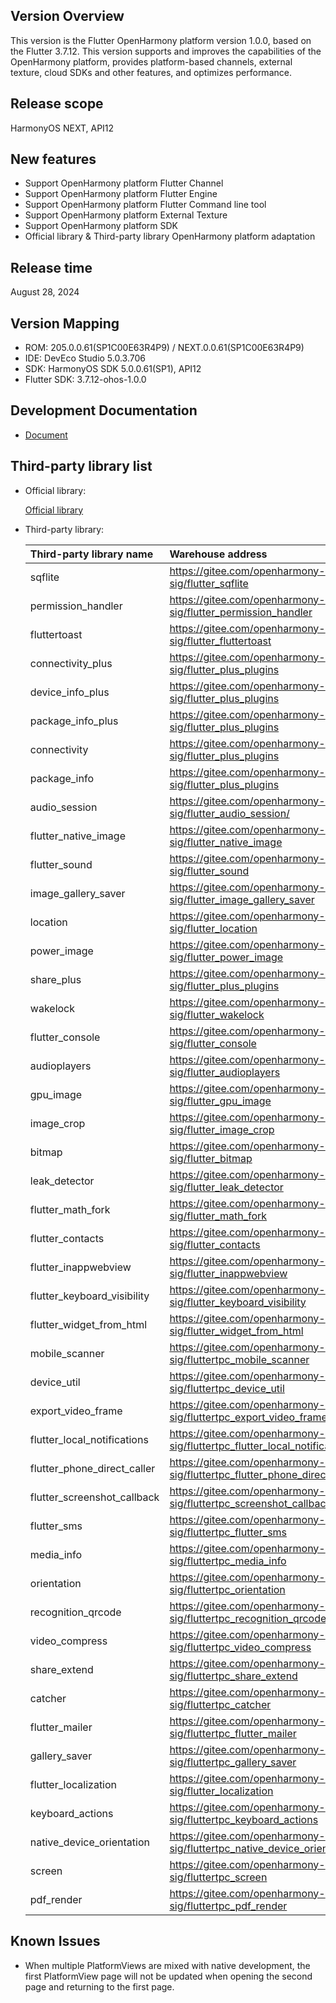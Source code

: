 ## Version Overview
This version is the Flutter OpenHarmony platform version 1.0.0, based on the Flutter 3.7.12. This version supports and improves the capabilities of the OpenHarmony platform, provides platform-based channels, external texture, cloud SDKs and other features, and optimizes performance.

## Release scope
HarmonyOS NEXT, API12

## New features
- Support OpenHarmony platform Flutter Channel
- Support OpenHarmony platform Flutter Engine
- Support OpenHarmony platform Flutter Command line tool
- Support OpenHarmony platform External Texture
- Support OpenHarmony platform SDK
- Official library & Third-party library OpenHarmony platform adaptation

## Release time
August 28, 2024

## Version Mapping
- ROM: 205.0.0.61(SP1C00E63R4P9) / NEXT.0.0.61(SP1C00E63R4P9)
- IDE: DevEco Studio 5.0.3.706
- SDK: HarmonyOS SDK 5.0.0.61(SP1), API12
- Flutter SDK: 3.7.12-ohos-1.0.0

## Development Documentation

- [Document](https://gitee.com/openharmony-sig/flutter_samples/tree/master/ohos/docs)

## Third-party library list
- Official library:

    [Official library](https://gitee.com/openharmony-sig/flutter_packages)

- Third-party library:

    | Third-party library name | Warehouse address |
    |:----|:----|
    |sqflite|https://gitee.com/openharmony-sig/flutter_sqflite|
    |permission_handler|https://gitee.com/openharmony-sig/flutter_permission_handler|
    |fluttertoast|https://gitee.com/openharmony-sig/flutter_fluttertoast|
    |connectivity_plus|https://gitee.com/openharmony-sig/flutter_plus_plugins|
    |device_info_plus|https://gitee.com/openharmony-sig/flutter_plus_plugins|
    |package_info_plus|https://gitee.com/openharmony-sig/flutter_plus_plugins|
    |connectivity|https://gitee.com/openharmony-sig/flutter_plus_plugins|
    |package_info|https://gitee.com/openharmony-sig/flutter_plus_plugins|
    |audio_session|https://gitee.com/openharmony-sig/flutter_audio_session/|
    |flutter_native_image|https://gitee.com/openharmony-sig/flutter_native_image|
    |flutter_sound|https://gitee.com/openharmony-sig/flutter_sound|
    |image_gallery_saver|https://gitee.com/openharmony-sig/flutter_image_gallery_saver|
    |location|https://gitee.com/openharmony-sig/flutter_location|
    |power_image|https://gitee.com/openharmony-sig/flutter_power_image|
    |share_plus|https://gitee.com/openharmony-sig/flutter_plus_plugins|
    |wakelock|https://gitee.com/openharmony-sig/flutter_wakelock|
    |flutter_console|https://gitee.com/openharmony-sig/flutter_console|
    |audioplayers|https://gitee.com/openharmony-sig/flutter_audioplayers|
    |gpu_image|https://gitee.com/openharmony-sig/flutter_gpu_image|
    |image_crop|https://gitee.com/openharmony-sig/flutter_image_crop|
    |bitmap|https://gitee.com/openharmony-sig/flutter_bitmap|
    |leak_detector|https://gitee.com/openharmony-sig/flutter_leak_detector|
    |flutter_math_fork|https://gitee.com/openharmony-sig/flutter_math_fork|
    |flutter_contacts|https://gitee.com/openharmony-sig/flutter_contacts|
    |flutter_inappwebview|https://gitee.com/openharmony-sig/flutter_inappwebview|
    |flutter_keyboard_visibility|https://gitee.com/openharmony-sig/flutter_keyboard_visibility|
    |flutter_widget_from_html|https://gitee.com/openharmony-sig/flutter_widget_from_html|
    |mobile_scanner|https://gitee.com/openharmony-sig/fluttertpc_mobile_scanner|
    |device_util|https://gitee.com/openharmony-sig/fluttertpc_device_util|
    |export_video_frame|https://gitee.com/openharmony-sig/fluttertpc_export_video_frame|
    |flutter_local_notifications|https://gitee.com/openharmony-sig/fluttertpc_flutter_local_notifications|
    |flutter_phone_direct_caller|https://gitee.com/openharmony-sig/fluttertpc_flutter_phone_direct_caller|
    |flutter_screenshot_callback|https://gitee.com/openharmony-sig/fluttertpc_screenshot_callback|
    |flutter_sms|https://gitee.com/openharmony-sig/fluttertpc_flutter_sms|
    |media_info|https://gitee.com/openharmony-sig/fluttertpc_media_info|
    |orientation|https://gitee.com/openharmony-sig/fluttertpc_orientation|
    |recognition_qrcode|https://gitee.com/openharmony-sig/fluttertpc_recognition_qrcode|
    |video_compress|https://gitee.com/openharmony-sig/fluttertpc_video_compress|
    |share_extend|https://gitee.com/openharmony-sig/fluttertpc_share_extend|
    |catcher|https://gitee.com/openharmony-sig/fluttertpc_catcher|
    |flutter_mailer|https://gitee.com/openharmony-sig/fluttertpc_flutter_mailer|
    |gallery_saver|https://gitee.com/openharmony-sig/fluttertpc_gallery_saver|
    |flutter_localization|https://gitee.com/openharmony-sig/flutter_localization|
    |keyboard_actions|https://gitee.com/openharmony-sig/fluttertpc_keyboard_actions|
    |native_device_orientation|https://gitee.com/openharmony-sig/fluttertpc_native_device_orientation|
    |screen|https://gitee.com/openharmony-sig/fluttertpc_screen|
    |pdf_render|https://gitee.com/openharmony-sig/fluttertpc_pdf_render|


## Known Issues
- When multiple PlatformViews are mixed with native development, the first PlatformView page will not be updated when opening the second page and returning to the first page.